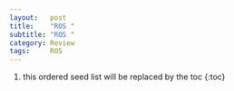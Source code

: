 ```yaml
---
layout:   post
title:    "ROS "
subtitle: "ROS "
category: Review
tags:     ROS
---
```


1. this ordered seed list will be replaced by the toc
{:toc}


